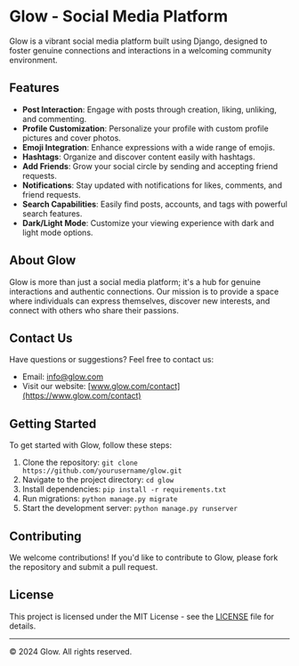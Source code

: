 # Glow - Social Media Platform

Glow is a vibrant social media platform built using Django, designed to foster genuine connections and interactions in a welcoming community environment.

## Features

- **Post Interaction**: Engage with posts through creation, liking, unliking, and commenting.
- **Profile Customization**: Personalize your profile with custom profile pictures and cover photos.
- **Emoji Integration**: Enhance expressions with a wide range of emojis.
- **Hashtags**: Organize and discover content easily with hashtags.
- **Add Friends**: Grow your social circle by sending and accepting friend requests.
- **Notifications**: Stay updated with notifications for likes, comments, and friend requests.
- **Search Capabilities**: Easily find posts, accounts, and tags with powerful search features.
- **Dark/Light Mode**: Customize your viewing experience with dark and light mode options.

## About Glow

Glow is more than just a social media platform; it's a hub for genuine interactions and authentic connections. Our mission is to provide a space where individuals can express themselves, discover new interests, and connect with others who share their passions.

## Contact Us

Have questions or suggestions? Feel free to contact us:
- Email: [info@glow.com](mailto:info@glow.com)
- Visit our website: [www.glow.com/contact](https://www.glow.com/contact)

## Getting Started

To get started with Glow, follow these steps:
1. Clone the repository: `git clone https://github.com/yourusername/glow.git`
2. Navigate to the project directory: `cd glow`
3. Install dependencies: `pip install -r requirements.txt`
4. Run migrations: `python manage.py migrate`
5. Start the development server: `python manage.py runserver`

## Contributing

We welcome contributions! If you'd like to contribute to Glow, please fork the repository and submit a pull request.

## License

This project is licensed under the MIT License - see the [LICENSE](LICENSE) file for details.

---

© 2024 Glow. All rights reserved.
